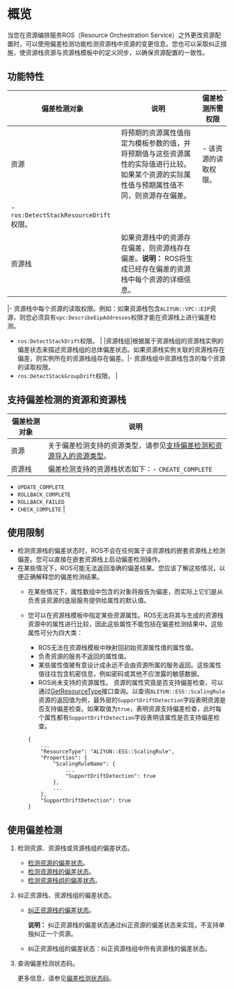 # 概览

当您在资源编排服务ROS（Resource Orchestration Service）之外更改资源配置时，可以使用偏差检测功能检测资源栈中资源的变更信息。您也可以采取纠正措施，使资源栈资源与资源栈模板中的定义同步，以确保资源配置的一致性。

## 功能特性

|偏差检测对象|说明|偏差检测所需权限|
|------|--|--------|
|资源|将预期的资源属性值指定为模板参数的值，并将预期值与这些资源属性的实际值进行比较。如果某个资源的实际属性值与预期属性值不同，则资源存在偏差。|-   该资源的读取权限。
-   `ros:DetectStackResourceDrift`权限。 |
|资源栈|如果资源栈中的资源存在偏差，则资源栈存在偏差。**说明：** ROS将生成已经存在偏差的资源栈中每个资源的详细信息。

|-   资源栈中每个资源的读取权限。例如：如果资源栈包含`ALIYUN::VPC::EIP`资源，则您必须具有`vpc:DescribeEipAddresses`权限才能在资源栈上进行偏差检测。
-   `ros:DetectStackDrift`权限。 |
|资源栈组|根据属于资源栈组的资源栈实例的偏差状态来描述资源栈组的总体偏差状态。如果资源栈实例关联的资源栈存在偏差，则实例所在的资源栈组存在偏差。|-   资源栈组中资源栈包含的每个资源的读取权限。
-   `ros:DetectStackGroupDrift`权限。 |

## 支持偏差检测的资源和资源栈

|偏差检测对象|说明|
|------|--|
|资源|关于偏差检测支持的资源类型，请参见[支持偏差检测和资源导入的资源类型](/intl.zh-CN/偏差检测/支持偏差检测和资源导入的资源类型.md)。|
|资源栈|偏差检测支持的资源栈状态如下：-   `CREATE_COMPLETE`
-   `UPDATE_COMPLETE`
-   `ROLLBACK_COMPLETE`
-   `ROLLBACK_FAILED`
-   `CHECK_COMPLETE` |

## 使用限制

-   检测资源栈的偏差状态时，ROS不会在任何属于该资源栈的嵌套资源栈上检测偏差。您可以直接在嵌套资源栈上启动偏差检测操作。
-   在某些情况下，ROS可能无法返回准确的偏差结果。您应该了解这些情况，以便正确解释您的偏差检测结果。
    -   在某些情况下，属性数组中包含的对象将报告为偏差，而实际上它们是从负责该资源的底层服务提供给属性的默认值。
    -   您可以在资源栈模板中指定某些资源属性。ROS无法将其与生成的资源栈资源中的属性进行比较，因此这些属性不能包括在偏差检测结果中。这些属性可分为四大类：

        -   ROS无法在资源栈模板中映射回初始资源属性值的属性值。
        -   负责资源的服务不返回的属性值。
        -   某些属性值被有意设计成永远不会由资源所属的服务返回。这些属性值往往包含机密信息，例如密码或其他不应泄露的敏感数据。
        -   ROS尚未支持的资源属性。
        资源的属性究竟是否支持偏差检查，可以通过[GetResourceType](/intl.zh-CN/API参考/资源相关接口/GetResourceType.md)接口查询。以查询`ALIYUN::ESS::ScalingRule`资源的返回值为例，最外层的`SupportDriftDetection`字段表明资源是否支持偏差检查。如果取值为`true`，表明资源支持偏差检查，此时每个属性都有`SupportDriftDetection`字段表明该属性是否支持偏差检查。

        ```
        {
            ...
            "ResourceType": "ALIYUN::ESS::ScalingRule",
            "Properties": {
                "ScalingRuleName": {
                    ...
                    "SupportDriftDetection": true
                },
                ...
            },
            "SupportDriftDetection": true
        }
        ```


## 使用偏差检测

1.  检测资源、资源栈或资源栈组的偏差状态。
    -   [检测资源的偏差状态](/intl.zh-CN/偏差检测/检测资源的偏差状态.md)。
    -   [检测资源栈的偏差状态](/intl.zh-CN/偏差检测/检测资源栈的偏差状态.md)。
    -   [检测资源栈组的偏差状态](/intl.zh-CN/偏差检测/检测资源栈组的偏差状态.md)。
2.  纠正资源栈、资源栈组的偏差状态。
    -   [纠正资源栈的偏差状态](/intl.zh-CN/偏差检测/纠正资源栈的偏差状态.md)。

        **说明：** 纠正资源栈的偏差状态通过纠正资源的偏差状态来实现，不支持单独纠正一个资源。

    -   纠正资源栈组的偏差状态：纠正资源栈组中所有资源栈的偏差状态。
3.  查询偏差检测状态码。

    更多信息，请参见[偏差检测状态码](/intl.zh-CN/偏差检测/偏差检测状态码.md)。


